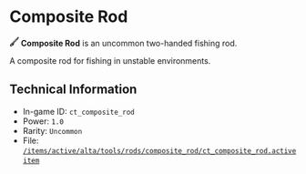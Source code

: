 # Composite Rod

<img src="https://raw.githubusercontent.com/Ceterai/Enternia/main/items/active/alta/tools/rods/composite_rod/icon.png" alt="Composite Rod icon" loading="lazy" height=16px width="auto" /> **Composite Rod** is an uncommon two-handed fishing rod.

A composite rod for fishing in unstable environments.

## Technical Information

- In-game ID: `ct_composite_rod`
- Power: `1.0`
- Rarity: `Uncommon`
- File: [`/items/active/alta/tools/rods/composite_rod/ct_composite_rod.activeitem`](https://github.com/Ceterai/Enternia/blob/main/items/active/alta/tools/rods/composite_rod/ct_composite_rod.activeitem)
